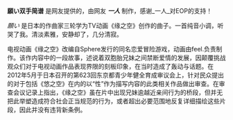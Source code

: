 

**願い双手简谱** 是网友提供的，由网友 **_一人_** 制作，感谢_一人_对EOP的支持！

_願い_ 是日本的作曲家三轮学为TV动画《缘之空》创作的曲子。一首纯音小调，听哭了我。清淡素雅，安静却了，几分清寂。

电视动画《缘之空》改编自Sphere发行的同名恋爱冒险游戏，动画由feel.负责制作。该作内容中的一段故事，述说着双胞胎兄妹之间禁断爱情的发展，因颠覆挑战观众们对于电视动画作品表现界限的刻板印象，在当时造成了轰动与话题。在2012年5月于日本召开的第623回东京都青少年健全育成审议会上，针对民众提出的对于包括《悠之空》在内的以“性”作为描写内容的此类相关作品做出审查。在审查会议记录上指出，《缘之空》虽在片中出现兄妹逾越近亲间行为的桥段，但并无把此举塑造成符合社会正当规范的行为，或者超出必要范围地反复详细描绘这些片段，因此并没有违背新条例。

